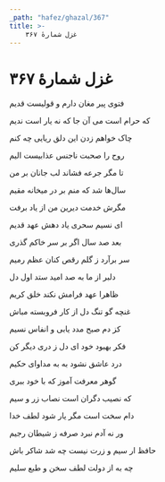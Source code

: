 ```yaml
---
_path: "hafez/ghazal/367"
title: >-
    غزل شمارهٔ ۳۶۷
---
```

# غزل شمارهٔ ۳۶۷

<div class="b" id="bn1"><div class="m1"><p>فتوی پیر مغان دارم و قولیست قدیم</p></div>
<div class="m2"><p>که حرام است می آن جا که نه یار است ندیم</p></div></div>
<div class="b" id="bn2"><div class="m1"><p>چاک خواهم زدن این دلق ریایی چه کنم</p></div>
<div class="m2"><p>روح را صحبت ناجنس عذابیست الیم</p></div></div>
<div class="b" id="bn3"><div class="m1"><p>تا مگر جرعه فشاند لب جانان بر من</p></div>
<div class="m2"><p>سال‌ها شد که منم بر در میخانه مقیم</p></div></div>
<div class="b" id="bn4"><div class="m1"><p>مگرش خدمت دیرین من از یاد برفت</p></div>
<div class="m2"><p>ای نسیم سحری یاد دهش عهد قدیم</p></div></div>
<div class="b" id="bn5"><div class="m1"><p>بعد صد سال اگر بر سر خاکم گذری</p></div>
<div class="m2"><p>سر برآرد ز گلم رقص کنان عظم رمیم</p></div></div>
<div class="b" id="bn6"><div class="m1"><p>دلبر از ما به صد امید ستد اول دل</p></div>
<div class="m2"><p>ظاهرا عهد فرامش نکند خلق کریم</p></div></div>
<div class="b" id="bn7"><div class="m1"><p>غنچه گو تنگ دل از کار فروبسته مباش</p></div>
<div class="m2"><p>کز دم صبح مدد یابی و انفاس نسیم</p></div></div>
<div class="b" id="bn8"><div class="m1"><p>فکر بهبود خود ای دل ز دری دیگر کن</p></div>
<div class="m2"><p>درد عاشق نشود به به مداوای حکیم</p></div></div>
<div class="b" id="bn9"><div class="m1"><p>گوهر معرفت آموز که با خود ببری</p></div>
<div class="m2"><p>که نصیب دگران است نصاب زر و سیم</p></div></div>
<div class="b" id="bn10"><div class="m1"><p>دام سخت است مگر یار شود لطف خدا</p></div>
<div class="m2"><p>ور نه آدم نبرد صرفه ز شیطان رجیم</p></div></div>
<div class="b" id="bn11"><div class="m1"><p>حافظ ار سیم و زرت نیست چه شد شاکر باش</p></div>
<div class="m2"><p>چه به از دولت لطف سخن و طبع سلیم</p></div></div>
